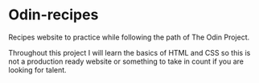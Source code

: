 # Odin-recipes

Recipes website to practice while following the path of The Odin Project.

Throughout this project I will learn the basics of HTML and CSS so this is not a production ready website or something to take in count if you are looking for talent.
